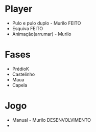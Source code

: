 # Player
- Pulo e pulo duplo - Murilo FEITO
- Esquiva FEITO
- Animação(arrumar) - Murilo

# Fases
- PrédioK
- Castelinho
- Maua
- Capela

# Jogo
- Manual - Murilo DESENVOLVIMENTO
- 
